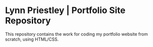 <h1>Lynn Priestley | Portfolio Site Repository</h1>

This repository contains the work for coding my portfolio website from scratch, using HTML/CSS. 
